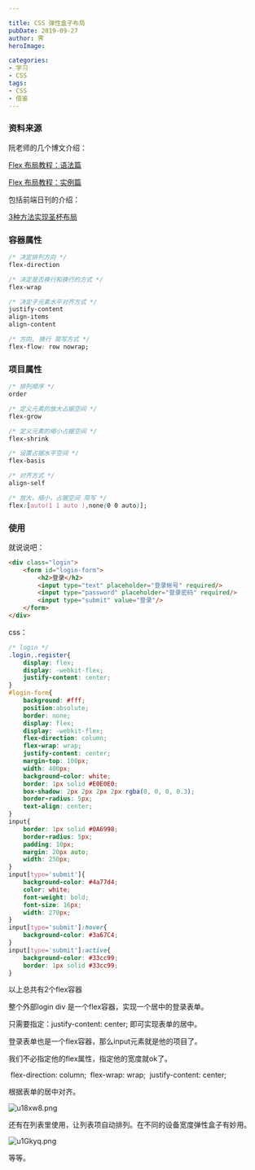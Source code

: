 ```yaml
---

title: CSS 弹性盒子布局
pubDate: 2019-09-27
author: 霁
heroImage:

categories:
- 学习
- CSS
tags:
- CSS
- 借鉴
---
```


### 资料来源

阮老师的几个博文介绍：

[Flex 布局教程：语法篇](http://www.ruanyifeng.com/blog/2015/07/flex-grammar.html?tdsourcetag=s_pctim_aiomsg)

[Flex 布局教程：实例篇](http://www.ruanyifeng.com/blog/2015/07/flex-examples.html)

包括前端日刊的介绍：

[3种方法实现圣杯布局](https://funteas.com/topic/5a91bf18076d14fe50a8e1e7)



### 容器属性

```css
/* 决定排列方向 */
flex-direction

/* 决定是否换行和换行的方式 */
flex-wrap

/* 决定子元素水平对齐方式 */
justify-content
align-items
align-content

/* 方向, 换行 简写方式 */
flex-flow: row nowrap;
```

### 项目属性

```css
/* 排列顺序 */
order

/* 定义元素的放大占据空间 */
flex-grow

/* 定义元素的缩小占据空间 */
flex-shrink

/* 设置占据水平空间 */
flex-basis

/* 对齐方式 */
align-self

/* 放大，缩小，占据空间 简写 */
flex:[auto(1 1 auto ),none(0 0 auto)];
```

### 使用

就说说吧：

```html
<div class="login">
    <form id="login-form">
        <h2>登录</h2>
        <input type="text" placeholder="登录帐号" required/>
        <input type="password" placeholder="登录密码" required/>
        <input type="submit" value="登录"/>
    </form>
</div>
```

css：

```css
/* login */
.login,.register{
    display: flex;
    display: -webkit-flex;
    justify-content: center;
}
#login-form{
    background: #fff;
    position:absolute;
    border: none;
    display: flex;
    display: -webkit-flex;
    flex-direction: column;
    flex-wrap: wrap;
    justify-content: center;
    margin-top: 100px;
	width: 400px;
	background-color: white;
	border: 1px solid #E0E0E0;
	box-shadow: 2px 2px 2px 2px rgba(0, 0, 0, 0.3);
	border-radius: 5px;
	text-align: center;
}
input{
    border: 1px solid #0A6998;
    border-radius: 5px;
    padding: 10px;
    margin: 20px auto;
    width: 250px;
}
input[type='submit']{
	background-color: #4a77d4;
	color: white;
	font-weight: bold;
	font-size: 16px;
	width: 270px;
}
input[type='submit']:hover{
	background-color: #3a67C4;
}
input[type='submit']:active{
	background-color: #33cc99;
	border: 1px solid #33cc99;
}
```

以上总共有2个flex容器

整个外部login div 是一个flex容器，实现一个居中的登录表单。

只需要指定：justify-content: center; 即可实现表单的居中。



登录表单也是一个flex容器，那么input元素就是他的项目了。

我们不必指定他的flex属性，指定他的宽度就ok了。   

​	flex-direction: column;
​    		flex-wrap: wrap;
​    		justify-content: center;

根据表单的居中对齐。

![u18xw8.png](https://s2.ax1x.com/2019/09/28/u18xw8.png)

还有在列表里使用，让列表项自动排列。在不同的设备宽度弹性盒子有妙用。

![u1Gkyq.png](https://s2.ax1x.com/2019/09/28/u1Gkyq.png)

等等。